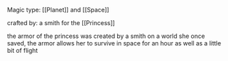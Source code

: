 Magic type: [[Planet]] and [[Space]]

crafted by: a smith for the [[Princess]]

the armor of the princess was created by a smith on a world she once saved, the armor allows her to survive in space for an hour as well as a little bit of flight